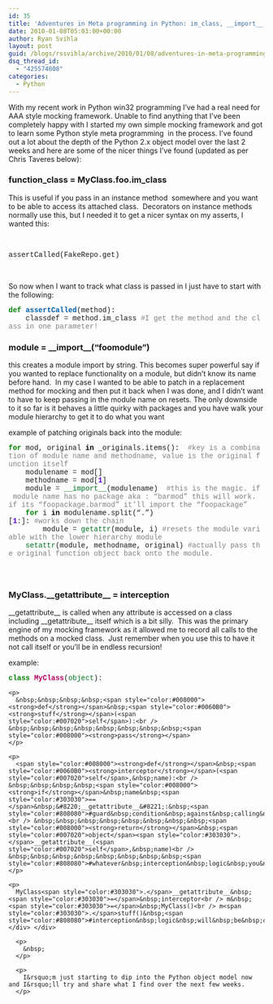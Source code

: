 ```yaml
---
id: 35
title: 'Adventures in Meta programming in Python: im_class, __import__, __getattribute__'
date: 2010-01-08T05:03:00+00:00
author: Ryan Svihla
layout: post
guid: /blogs/rssvihla/archive/2010/01/08/adventures-in-meta-programming-in-python-im-class-import-getattribute.aspx
dsq_thread_id:
  - "425574808"
categories:
  - Python
---
```

With my recent work in Python win32 programming I&rsquo;ve had a real need for AAA style mocking framework. Unable to find anything that I&rsquo;ve been completely happy with I started my own simple mocking framework and got to learn some Python style meta programming&nbsp; in the process. I&rsquo;ve found out a lot about the depth of the Python 2.x object model over the last 2 weeks and here are some of the nicer things I&rsquo;ve found (updated as per Chris Taveres below):

### function\_class = MyClass.foo.im\_class 

This is useful if you pass in an instance method&nbsp; somewhere and you want to be able to access its attached class.&nbsp; Decorators on instance methods normally use this, but I needed it to get a nicer syntax on my asserts, I wanted this:

&nbsp;

<div class="wlWriterEditableSmartContent" style="padding-bottom: 0px;margin: 0px;padding-left: 0px;padding-right: 0px;float: none;padding-top: 0px">
  <div style="font-family:consolas,lucida console,courier,monospace">
    assertCalled(FakeRepo<span style="color:#303030">.</span>get)
  </div>
</div>

&nbsp;

So now when I want to track what class is passed in I just have to start with the following:

<div class="wlWriterEditableSmartContent" style="padding-bottom: 0px;margin: 0px;padding-left: 0px;padding-right: 0px;float: none;padding-top: 0px">
  <div style="font-family:consolas,lucida console,courier,monospace">
    <span style="color:#008000"><strong>def</strong></span>&nbsp;<span style="color:#0060B0"><strong>assertCalled</strong></span>(method):<br /> &nbsp;&nbsp;&nbsp;&nbsp;classdef&nbsp;<span style="color:#303030">=</span>&nbsp;method<span style="color:#303030">.</span>im_class&nbsp;<span style="color:#808080">#I&nbsp;get&nbsp;the&nbsp;method&nbsp;and&nbsp;the&nbsp;class&nbsp;in&nbsp;one&nbsp;parameter!</span>
  </div>
</div>

### module = \_\_import\_\_(&ldquo;foomodule&rdquo;)

this creates a module import by string. This becomes super powerful say if you wanted to replace functionality on a module, but didn&rsquo;t know its name before hand.&nbsp; In my case I wanted to be able to patch in a replacement method for mocking and then put it back when I was done, and I didn&rsquo;t want to have to keep passing in the module name on resets. The only downside to it so far is it behaves a little quirky with packages and you have walk your module hierarchy to get it to do what you want

example of patching originals back into the module:

<div class="wlWriterEditableSmartContent" style="padding-bottom: 0px;margin: 0px;padding-left: 0px;padding-right: 0px;float: none;padding-top: 0px">
  <div style="font-family:consolas,lucida console,courier,monospace">
    <span style="color:#008000"><strong>for</strong></span>&nbsp;mod,&nbsp;original&nbsp;<span style="color:#000000"><strong>in</strong></span>&nbsp;_originals<span style="color:#303030">.</span>items():&nbsp;&nbsp;<span style="color:#808080">#key&nbsp;is&nbsp;a&nbsp;combination&nbsp;of&nbsp;module&nbsp;name&nbsp;and&nbsp;methodname,&nbsp;value&nbsp;is&nbsp;the&nbsp;original&nbsp;function&nbsp;itself</span><br /> &nbsp;&nbsp;&nbsp;&nbsp;modulename&nbsp;<span style="color:#303030">=</span>&nbsp;mod[<span style="color:#6000E0"><strong></strong></span>]<br /> &nbsp;&nbsp;&nbsp;&nbsp;methodname&nbsp;<span style="color:#303030">=</span>&nbsp;mod[<span style="color:#6000E0"><strong>1</strong></span>]<br /> &nbsp;&nbsp;&nbsp;&nbsp;module&nbsp;<span style="color:#303030">=</span>&nbsp;<span style="color:#007020">__import__</span>(modulename)&nbsp;&nbsp;<span style="color:#808080">#this&nbsp;is&nbsp;the&nbsp;magic.&nbsp;if&nbsp;module&nbsp;name&nbsp;has&nbsp;no&nbsp;package&nbsp;aka&nbsp;:&nbsp;&ldquo;barmod&rdquo;&nbsp;this&nbsp;will&nbsp;work.&nbsp;if&nbsp;its&nbsp;&ldquo;foopackage.barmod&rdquo;&nbsp;it&rsquo;ll&nbsp;import&nbsp;the&nbsp;&ldquo;foopackage&rdquo;&nbsp;</span><br /> &nbsp;&nbsp;&nbsp;&nbsp;<span style="color:#008000"><strong>for</strong></span>&nbsp;i&nbsp;<span style="color:#000000"><strong>in</strong></span>&nbsp;modulename<span style="color:#303030">.</span>split(&#8220;.&#8221;)[<span style="color:#6000E0"><strong>1</strong></span>:]:&nbsp;<span style="color:#808080">#works&nbsp;down&nbsp;the&nbsp;chain&nbsp;</span><br /> &nbsp;&nbsp;&nbsp;&nbsp;&nbsp;&nbsp;&nbsp;&nbsp;module&nbsp;<span style="color:#303030">=</span>&nbsp;<span style="color:#007020">getattr</span>(module,&nbsp;i)&nbsp;<span style="color:#808080">#resets&nbsp;the&nbsp;module&nbsp;variable&nbsp;with&nbsp;the&nbsp;lower&nbsp;hierarchy&nbsp;module&nbsp;</span><br /> &nbsp;&nbsp;&nbsp;&nbsp;<span style="color:#007020">setattr</span>(module,&nbsp;methodname,&nbsp;original)&nbsp;<span style="color:#808080">#actually&nbsp;pass&nbsp;the&nbsp;original&nbsp;function&nbsp;object&nbsp;back&nbsp;onto&nbsp;the&nbsp;module.</span>
  </div>
</div>

### 

&nbsp;

### MyClass.\_\_getattribute\_\_ = interception

\_\_getattribute\_\_ is called when any attribute is accessed on a class including \_\_getattribute\_\_ itself which is a bit silly.&nbsp; This was the primary engine of my mocking framework as it allowed me to record all calls to the methods on a mocked class.&nbsp; Just remember when you use this to have it not call itself or you&rsquo;ll be in endless recursion!

example:

<div class="wlWriterEditableSmartContent" style="padding-bottom: 0px;margin: 0px;padding-left: 0px;padding-right: 0px;float: none;padding-top: 0px">
  <div style="font-family:consolas,lucida console,courier,monospace">
    <span style="color:#008000"><strong>class</strong></span>&nbsp;<span style="color:#B00060"><strong>MyClass</strong></span>(<span style="color:#007020">object</span>):</p> 
    
    <p>
      &nbsp;&nbsp;&nbsp;&nbsp;<span style="color:#008000"><strong>def</strong></span>&nbsp;<span style="color:#0060B0"><strong>stuff</strong></span>(<span style="color:#007020">self</span>):<br /> &nbsp;&nbsp;&nbsp;&nbsp;&nbsp;&nbsp;&nbsp;&nbsp;<span style="color:#008000"><strong>pass</strong></span>
    </p>
    
    <p>
      <span style="color:#008000"><strong>def</strong></span>&nbsp;<span style="color:#0060B0"><strong>interceptor</strong></span>(<span style="color:#007020">self</span>,&nbsp;name):<br /> &nbsp;&nbsp;&nbsp;&nbsp;<span style="color:#008000"><strong>if</strong></span>&nbsp;name&nbsp;<span style="color:#303030">==</span>&nbsp;&#8220;__getattribute__&#8221;:&nbsp;<span style="color:#808080">#guard&nbsp;condition&nbsp;against&nbsp;calling&nbsp;itself</span><br /> &nbsp;&nbsp;&nbsp;&nbsp;&nbsp;&nbsp;&nbsp;&nbsp;<span style="color:#008000"><strong>return</strong></span>&nbsp;<span style="color:#007020">object</span><span style="color:#303030">.</span>__getattribute__(<span style="color:#007020">self</span>,&nbsp;name)<br /> &nbsp;&nbsp;&nbsp;&nbsp;&nbsp;&nbsp;&nbsp;&nbsp;<span style="color:#808080">#whatever&nbsp;interception&nbsp;logic&nbsp;you&nbsp;need&nbsp;here</span>
    </p>
    
    <p>
      MyClass<span style="color:#303030">.</span>__getattribute__&nbsp;<span style="color:#303030">=</span>&nbsp;interceptor<br /> m&nbsp;<span style="color:#303030">=</span>&nbsp;MyClass()<br /> m<span style="color:#303030">.</span>stuff()&nbsp;<span style="color:#808080">#interception&nbsp;logic&nbsp;will&nbsp;be&nbsp;called&nbsp;here</span> </div> </div> 
      
      <p>
        &nbsp;
      </p>
      
      <p>
        I&rsquo;m just starting to dip into the Python object model now and I&rsquo;ll try and share what I find over the next few weeks.
      </p>
